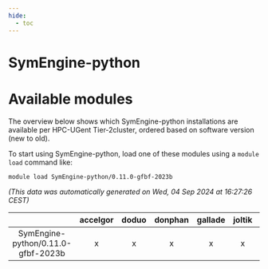 ```yaml
---
hide:
  - toc
---
```


SymEngine-python
================

# Available modules


The overview below shows which SymEngine-python installations are available per HPC-UGent Tier-2cluster, ordered based on software version (new to old).

To start using SymEngine-python, load one of these modules using a `module load` command like:

```shell
module load SymEngine-python/0.11.0-gfbf-2023b
```

*(This data was automatically generated on Wed, 04 Sep 2024 at 16:27:26 CEST)*  

| |accelgor|doduo|donphan|gallade|joltik|shinx|skitty|
| :---: | :---: | :---: | :---: | :---: | :---: | :---: | :---: |
|SymEngine-python/0.11.0-gfbf-2023b|x|x|x|x|x|-|x|
